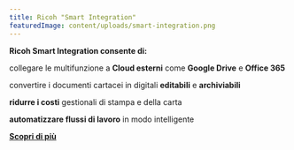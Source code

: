 ```yaml
---
title: Ricoh "Smart Integration"
featuredImage: content/uploads/smart-integration.png
---
```

**Ricoh Smart Integration consente di:**

collegare le multifunzione a **Cloud esterni** come **Google Drive** e **Office 365**

convertire i documenti cartacei in digitali **editabili** e **archiviabili**

**ridurre i costi** gestionali di stampa e della carta

**automatizzare flussi di lavoro** in modo intelligente

**[Scopri di più](https://www.youtube.com/watch?v=kjKGWqFfegA&t=18s&ab_channel=RICOHItalia)**